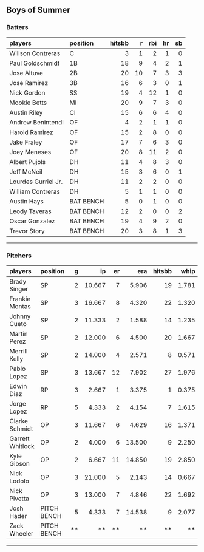 ## Boys of Summer

### Batters

 
|players             |position  | hitsbb|  r| rbi| hr| sb| 
|:-------------------|:---------|------:|--:|---:|--:|--:| 
|Willson Contreras   |C         |      3|  1|   2|  1|  0| 
|Paul Goldschmidt    |1B        |     18|  9|   4|  2|  1| 
|Jose Altuve         |2B        |     20| 10|   7|  3|  3| 
|Jose Ramirez        |3B        |     16|  6|   3|  0|  1| 
|Nick Gordon         |SS        |     19|  4|  12|  1|  0| 
|Mookie Betts        |MI        |     20|  9|   7|  3|  0| 
|Austin Riley        |CI        |     15|  6|   6|  4|  0| 
|Andrew Benintendi   |OF        |      4|  2|   1|  1|  0| 
|Harold Ramirez      |OF        |     15|  2|   8|  0|  0| 
|Jake Fraley         |OF        |     17|  7|   6|  3|  0| 
|Joey Meneses        |OF        |     20|  8|  11|  2|  0| 
|Albert Pujols       |DH        |     11|  4|   8|  3|  0| 
|Jeff McNeil         |DH        |     15|  3|   6|  0|  1| 
|Lourdes Gurriel Jr. |DH        |     11|  2|   2|  0|  0| 
|William Contreras   |DH        |      5|  1|   1|  0|  0| 
|Austin Hays         |BAT BENCH |      5|  0|   1|  0|  0| 
|Leody Taveras       |BAT BENCH |     12|  2|   0|  0|  2| 
|Oscar Gonzalez      |BAT BENCH |     19|  4|   9|  2|  0| 
|Trevor Story        |BAT BENCH |     20|  3|   8|  1|  3| 


* * *

### Pitchers

 
|players          |position    |  g|     ip| er|    era| hitsbb|  whip| so|  w| sv| 
|:----------------|:-----------|--:|------:|--:|------:|------:|-----:|--:|--:|--:| 
|Brady Singer     |SP          |  2| 10.667|  7|  5.906|     19| 1.781|  5|  0|  0| 
|Frankie Montas   |SP          |  3| 16.667|  8|  4.320|     22| 1.320| 17|  1|  0| 
|Johnny Cueto     |SP          |  2| 11.333|  2|  1.588|     14| 1.235|  8|  1|  0| 
|Martin Perez     |SP          |  2| 12.000|  6|  4.500|     20| 1.667| 10|  0|  0| 
|Merrill Kelly    |SP          |  2| 14.000|  4|  2.571|      8| 0.571| 12|  1|  0| 
|Pablo Lopez      |SP          |  3| 13.667| 12|  7.902|     27| 1.976| 15|  0|  0| 
|Edwin Diaz       |RP          |  3|  2.667|  1|  3.375|      1| 0.375|  3|  0|  1| 
|Jorge Lopez      |RP          |  5|  4.333|  2|  4.154|      7| 1.615|  4|  0|  1| 
|Clarke Schmidt   |OP          |  3| 11.667|  6|  4.629|     16| 1.371| 11|  0|  0| 
|Garrett Whitlock |OP          |  2|  4.000|  6| 13.500|      9| 2.250|  6|  0|  0| 
|Kyle Gibson      |OP          |  2|  6.667| 11| 14.850|     19| 2.850|  4|  0|  0| 
|Nick Lodolo      |OP          |  3| 21.000|  5|  2.143|     14| 0.667| 25|  1|  0| 
|Nick Pivetta     |OP          |  3| 13.000|  7|  4.846|     22| 1.692|  9|  0|  0| 
|Josh Hader       |PITCH BENCH |  5|  4.333|  7| 14.538|      9| 2.077|  4|  0|  2| 
|Zack Wheeler     |PITCH BENCH | **|     **| **|     **|     **|    **| **| **| **| 


* * *


